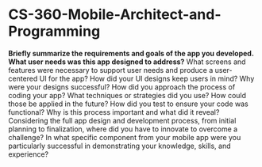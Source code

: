 # CS-360-Mobile-Architect-and-Programming

<b>Briefly summarize the requirements and goals of the app you developed. What user needs was this app designed to address?</b>
What screens and features were necessary to support user needs and produce a user-centered UI for the app? How did your UI designs keep users in mind? Why were your designs successful?
How did you approach the process of coding your app? What techniques or strategies did you use? How could those be applied in the future?
How did you test to ensure your code was functional? Why is this process important and what did it reveal?
Considering the full app design and development process, from initial planning to finalization, where did you have to innovate to overcome a challenge?
In what specific component from your mobile app were you particularly successful in demonstrating your knowledge, skills, and experience?
